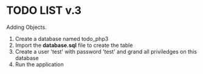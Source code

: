 # TODO LIST v.3

Adding Objects.

1. Create a database named todo_php3
2. Import the **database.sql** file to create the table
3. Create a user 'test' with password 'test' and grand all priviledges 
on this database
4. Run the application
